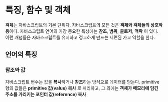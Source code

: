 # 특징, 함수 및 객체

**객체**는 자바스크립트의 기본 단위다. 자바스크립트의 모든 것은 **객체와 객체들의 상호작용**이다. 
자바스크립트 언어의 가장 중요한 특성에는 **참조**, **범위**, **클로저**, **맥락** 이 있다. 이런 개념들은 자바스크립트를 유지하고 정교하게 만드는 세련된 가교 역할을 한다. 

## 언어의 특징

### 참조와 값
자바스크립트 변수는 값을 **복사**하거나 **참조**하는 방식으로 데이터를 담는다. primitive 형의 값들은 **primitive 값(value) 복사** 로 처리하고, 그 외에는 **객체가 메모리에 담긴 주소를 가리키는 포인터 값(reference) 복사**  
<!--stackedit_data:
eyJoaXN0b3J5IjpbNjYzMDI2MjQxLDY0MjYwMTE4NCwtMTQxNz
A2OTU3OSwtMjA4ODc0NjYxMl19
-->